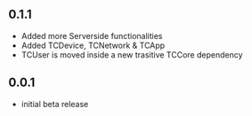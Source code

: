 ## 0.1.1

* Added more Serverside functionalities 
* Added TCDevice, TCNetwork & TCApp
* TCUser is moved inside a new trasitive TCCore dependency

## 0.0.1

* initial beta release
